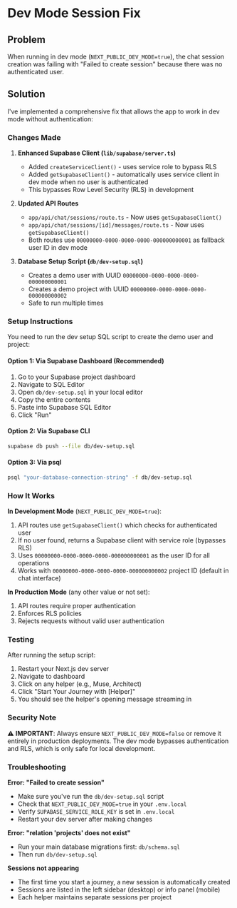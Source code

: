 # Dev Mode Session Fix

## Problem
When running in dev mode (`NEXT_PUBLIC_DEV_MODE=true`), the chat session creation was failing with "Failed to create session" because there was no authenticated user.

## Solution
I've implemented a comprehensive fix that allows the app to work in dev mode without authentication:

### Changes Made

1. **Enhanced Supabase Client (`lib/supabase/server.ts`)**
   - Added `createServiceClient()` - uses service role to bypass RLS
   - Added `getSupabaseClient()` - automatically uses service client in dev mode when no user is authenticated
   - This bypasses Row Level Security (RLS) in development

2. **Updated API Routes**
   - `app/api/chat/sessions/route.ts` - Now uses `getSupabaseClient()` 
   - `app/api/chat/sessions/[id]/messages/route.ts` - Now uses `getSupabaseClient()`
   - Both routes use `00000000-0000-0000-0000-000000000001` as fallback user ID in dev mode

3. **Database Setup Script (`db/dev-setup.sql`)**
   - Creates a demo user with UUID `00000000-0000-0000-0000-000000000001`
   - Creates a demo project with UUID `00000000-0000-0000-0000-000000000002`
   - Safe to run multiple times

### Setup Instructions

You need to run the dev setup SQL script to create the demo user and project:

#### Option 1: Via Supabase Dashboard (Recommended)
1. Go to your Supabase project dashboard
2. Navigate to SQL Editor
3. Open `db/dev-setup.sql` in your local editor
4. Copy the entire contents
5. Paste into Supabase SQL Editor
6. Click "Run"

#### Option 2: Via Supabase CLI
```bash
supabase db push --file db/dev-setup.sql
```

#### Option 3: Via psql
```bash
psql "your-database-connection-string" -f db/dev-setup.sql
```

### How It Works

**In Development Mode** (`NEXT_PUBLIC_DEV_MODE=true`):
1. API routes use `getSupabaseClient()` which checks for authenticated user
2. If no user found, returns a Supabase client with service role (bypasses RLS)
3. Uses `00000000-0000-0000-0000-000000000001` as the user ID for all operations
4. Works with `00000000-0000-0000-0000-000000000002` project ID (default in chat interface)

**In Production Mode** (any other value or not set):
1. API routes require proper authentication
2. Enforces RLS policies
3. Rejects requests without valid user authentication

### Testing

After running the setup script:
1. Restart your Next.js dev server
2. Navigate to dashboard
3. Click on any helper (e.g., Muse, Architect)
4. Click "Start Your Journey with [Helper]"
5. You should see the helper's opening message streaming in

### Security Note

⚠️ **IMPORTANT**: Always ensure `NEXT_PUBLIC_DEV_MODE=false` or remove it entirely in production deployments. The dev mode bypasses authentication and RLS, which is only safe for local development.

### Troubleshooting

**Error: "Failed to create session"**
- Make sure you've run the `db/dev-setup.sql` script
- Check that `NEXT_PUBLIC_DEV_MODE=true` in your `.env.local`
- Verify `SUPABASE_SERVICE_ROLE_KEY` is set in `.env.local`
- Restart your dev server after making changes

**Error: "relation 'projects' does not exist"**
- Run your main database migrations first: `db/schema.sql`
- Then run `db/dev-setup.sql`

**Sessions not appearing**
- The first time you start a journey, a new session is automatically created
- Sessions are listed in the left sidebar (desktop) or info panel (mobile)
- Each helper maintains separate sessions per project

